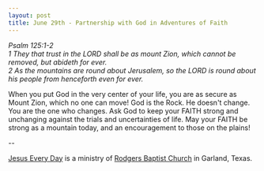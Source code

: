 ```yaml
---
layout: post
title: June 29th - Partnership with God in Adventures of Faith
---
```


_Psalm 125:1-2  
1 They that trust in the LORD shall be as mount Zion, which cannot
be removed, but abideth for ever.  
2 As the mountains are round about Jerusalem, so the LORD is round
about his people from henceforth even for ever._

When you put God in the very center of your life, you are as secure
as Mount Zion, which no one can move! God is the Rock. He doesn't
change. You are the one who changes. Ask God to keep your FAITH
strong and unchanging against the trials and uncertainties of life.
May your FAITH be strong as a mountain today, and an encouragement to
those on the plains!

 --

<a href=http://jesuseveryday.net>Jesus Every Day</a> is a ministry of <a href=http://rodgersbaptist.net>Rodgers Baptist Church</a> in Garland, Texas.
